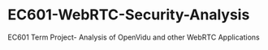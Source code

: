 # EC601-WebRTC-Security-Analysis
EC601 Term Project- Analysis of OpenVidu and other WebRTC Applications
